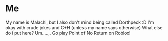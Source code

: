 # Me
My name is Malachi, but I also don't mind being called Dorthpeck :D
I'm okay with crude jokes and C+H (unless my name says otherwise)
What else do i put here? Um..,..,. Go play Point of No Return on Roblox!
